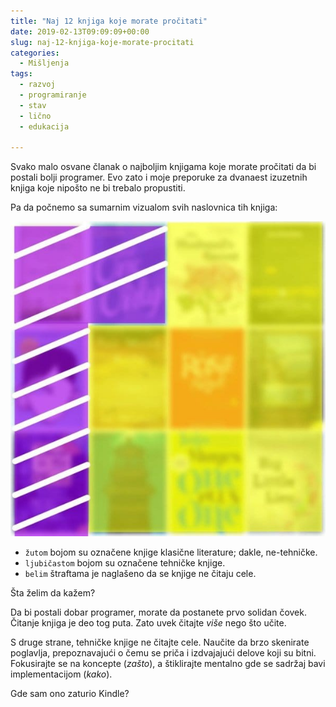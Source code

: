 ```yaml
---
title: "Naj 12 knjiga koje morate pročitati"
date: 2019-02-13T09:09:09+00:00
slug: naj-12-knjiga-koje-morate-procitati
categories:
  - Mišljenja
tags:
  - razvoj
  - programiranje
  - stav
  - lično
  - edukacija

---
```


Svako malo osvane članak o najboljim knjigama koje morate pročitati da bi postali bolji programer. Evo zato i moje preporuke za dvanaest izuzetnih knjiga koje nipošto ne bi trebalo propustiti.

<!--more-->

Pa da počnemo sa sumarnim vizualom svih naslovnica tih knjiga:

![](books.jpg)

+ `žutom` bojom su označene knjige klasične literature; dakle, ne-tehničke.
+ `ljubičastom` bojom su označene tehničke knjige.
+ `belim` štraftama je naglašeno da se knjige ne čitaju cele.

Šta želim da kažem?

Da bi postali dobar programer, morate da postanete prvo solidan čovek. Čitanje knjiga je deo tog puta. Zato uvek čitajte _više_ nego što učite.

S druge strane, tehničke knjige ne čitajte cele. Naučite da brzo skenirate poglavlja, prepoznavajući o čemu se priča i izdvajajući delove koji su bitni. Fokusirajte se na koncepte (_zašto_), a štiklirajte mentalno gde se sadržaj bavi implementacijom (_kako_).

Gde sam ono zaturio Kindle?